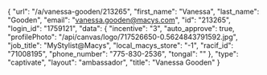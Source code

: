 {
    "url": "\/a\/vanessa-gooden\/213265",
    "first_name": "Vanessa",
    "last_name": "Gooden",
    "email": "vanessa.gooden@macys.com",
    "id": "213265",
    "login_id": "1759121",
    "data": {
        "incentive": "3",
        "auto_approve": true,
        "profilePhoto": "\/api\/canvas\/logo\/717526650-0.5624843791592.jpg",
        "job_title": "MyStylist@Macys",
        "local_macys_store": "-1",
        "racif_id": "71008195",
        "phone_number": "775-830-2536",
        "tongal": ""
    },
    "type": "captivate",
    "layout": "ambassador",
    "title": "Vanessa Gooden"
}